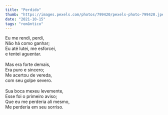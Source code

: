 ```yaml
---
title: "Perdido"
thumb: "https://images.pexels.com/photos/799420/pexels-photo-799420.jpeg"
date: "2021-10-15"
tags: "romântico"
---
```

Eu me rendi, perdi,  
Não há como ganhar;  
Eu até lutei, me esforcei,  
e tentei aguentar.  
<br />
Mas era forte demais,  
Era puro e sincero;  
Me acertou de vereda,  
com seu golpe severo.  
<br />
Sua boca mexeu levemente,  
Esse foi o primeiro aviso;  
Que eu me perderia ali mesmo,  
Me perderia em seu sorriso.  
